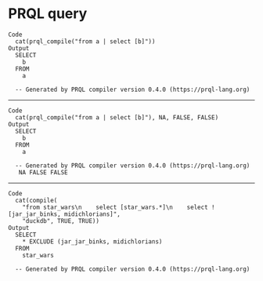 # PRQL query

    Code
      cat(prql_compile("from a | select [b]"))
    Output
      SELECT
        b
      FROM
        a
      
      -- Generated by PRQL compiler version 0.4.0 (https://prql-lang.org)

---

    Code
      cat(prql_compile("from a | select [b]"), NA, FALSE, FALSE)
    Output
      SELECT
        b
      FROM
        a
      
      -- Generated by PRQL compiler version 0.4.0 (https://prql-lang.org)
       NA FALSE FALSE

---

    Code
      cat(compile(
        "from star_wars\n    select [star_wars.*]\n    select ![jar_jar_binks, midichlorians]",
        "duckdb", TRUE, TRUE))
    Output
      SELECT
        * EXCLUDE (jar_jar_binks, midichlorians)
      FROM
        star_wars
      
      -- Generated by PRQL compiler version 0.4.0 (https://prql-lang.org)

